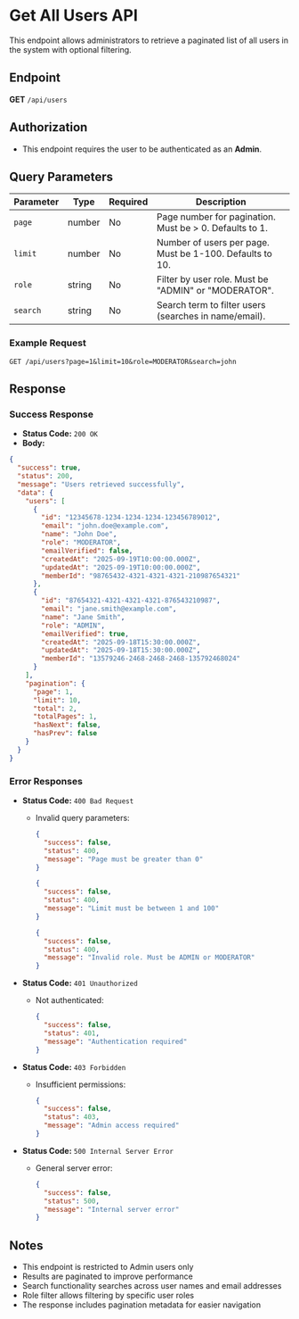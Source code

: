 # Get All Users API

This endpoint allows administrators to retrieve a paginated list of all users in the system with optional filtering.

## Endpoint

**GET** `/api/users`

## Authorization

- This endpoint requires the user to be authenticated as an **Admin**.

## Query Parameters

| Parameter | Type   | Required | Description                                    |
|-----------|--------|----------|------------------------------------------------|
| `page`    | number | No       | Page number for pagination. Must be > 0. Defaults to 1. |
| `limit`   | number | No       | Number of users per page. Must be 1-100. Defaults to 10. |
| `role`    | string | No       | Filter by user role. Must be "ADMIN" or "MODERATOR". |
| `search`  | string | No       | Search term to filter users (searches in name/email). |

### Example Request

```
GET /api/users?page=1&limit=10&role=MODERATOR&search=john
```

## Response

### Success Response

- **Status Code:** `200 OK`
- **Body:**

```json
{
  "success": true,
  "status": 200,
  "message": "Users retrieved successfully",
  "data": {
    "users": [
      {
        "id": "12345678-1234-1234-1234-123456789012",
        "email": "john.doe@example.com",
        "name": "John Doe",
        "role": "MODERATOR",
        "emailVerified": false,
        "createdAt": "2025-09-19T10:00:00.000Z",
        "updatedAt": "2025-09-19T10:00:00.000Z",
        "memberId": "98765432-4321-4321-4321-210987654321"
      },
      {
        "id": "87654321-4321-4321-4321-876543210987",
        "email": "jane.smith@example.com",
        "name": "Jane Smith",
        "role": "ADMIN",
        "emailVerified": true,
        "createdAt": "2025-09-18T15:30:00.000Z",
        "updatedAt": "2025-09-18T15:30:00.000Z",
        "memberId": "13579246-2468-2468-2468-135792468024"
      }
    ],
    "pagination": {
      "page": 1,
      "limit": 10,
      "total": 2,
      "totalPages": 1,
      "hasNext": false,
      "hasPrev": false
    }
  }
}
```

### Error Responses

- **Status Code:** `400 Bad Request`
  - Invalid query parameters:
    ```json
    {
      "success": false,
      "status": 400,
      "message": "Page must be greater than 0"
    }
    ```
    ```json
    {
      "success": false,
      "status": 400,
      "message": "Limit must be between 1 and 100"
    }
    ```
    ```json
    {
      "success": false,
      "status": 400,
      "message": "Invalid role. Must be ADMIN or MODERATOR"
    }
    ```

- **Status Code:** `401 Unauthorized`
  - Not authenticated:
    ```json
    {
      "success": false,
      "status": 401,
      "message": "Authentication required"
    }
    ```

- **Status Code:** `403 Forbidden`
  - Insufficient permissions:
    ```json
    {
      "success": false,
      "status": 403,
      "message": "Admin access required"
    }
    ```

- **Status Code:** `500 Internal Server Error`
  - General server error:
    ```json
    {
      "success": false,
      "status": 500,
      "message": "Internal server error"
    }
    ```

## Notes

- This endpoint is restricted to Admin users only
- Results are paginated to improve performance
- Search functionality searches across user names and email addresses
- Role filter allows filtering by specific user roles
- The response includes pagination metadata for easier navigation

